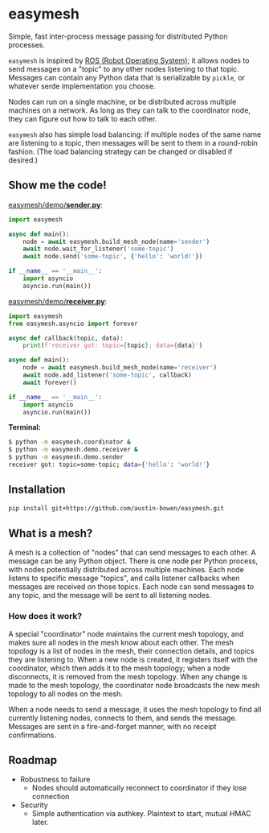 # easymesh

Simple, fast inter-process message passing for distributed Python processes.

`easymesh` is inspired by [ROS (Robot Operating System)](https://www.ros.org/); it allows nodes to send messages on a "topic" to any other nodes listening to that topic. Messages can contain any Python data that is serializable by `pickle`, or whatever serde implementation you choose.

Nodes can run on a single machine, or be distributed across multiple machines on a network. As long as they can talk to the coordinator node, they can figure out how to talk to each other.

`easymesh` also has simple load balancing: if multiple nodes of the same name are listening to a topic, then messages will be sent to them in a round-robin fashion. (The load balancing strategy can be changed or disabled if desired.)

## Show me the code!

[easymesh/demo/**sender.py**](src/easymesh/demo/sender.py):
```python
import easymesh

async def main():
    node = await easymesh.build_mesh_node(name='sender')
    await node.wait_for_listener('some-topic')
    await node.send('some-topic', {'hello': 'world!'})

if __name__ == '__main__':
    import asyncio
    asyncio.run(main())
```

[easymesh/demo/**receiver.py**](src/easymesh/demo/receiver.py):
```python
import easymesh
from easymesh.asyncio import forever

async def callback(topic, data):
    print(f'receiver got: topic={topic}; data={data}')

async def main():
    node = await easymesh.build_mesh_node(name='receiver')
    await node.add_listener('some-topic', callback)
    await forever()

if __name__ == '__main__':
    import asyncio
    asyncio.run(main())
```

**Terminal:**

```bash
$ python -m easymesh.coordinator &
$ python -m easymesh.demo.receiver &
$ python -m easymesh.demo.sender
receiver got: topic=some-topic; data={'hello': 'world!'}
```

## Installation

```bash
pip install git+https://github.com/austin-bowen/easymesh.git
```

## What is a mesh?

A mesh is a collection of "nodes" that can send messages to each other. A message can be any Python object. There is one node per Python process, with nodes potentially distributed across multiple machines. Each node listens to specific message "topics", and calls listener callbacks when messages are received on those topics. Each node can send messages to any topic, and the message will be sent to all listening nodes.

### How does it work?

A special "coordinator" node maintains the current mesh topology, and makes sure all nodes in the mesh know about each other. The mesh topology is a list of nodes in the mesh, their connection details, and topics they are listening to. When a new node is created, it registers itself with the coordinator, which then adds it to the mesh topology; when a node disconnects, it is removed from the mesh topology. When any change is made to the mesh topology, the coordinator node broadcasts the new mesh topology to all nodes on the mesh.

When a node needs to send a message, it uses the mesh topology to find all currently listening nodes, connects to them, and sends the message. Messages are sent in a fire-and-forget manner, with no receipt confirmations.

## Roadmap

- Robustness to failure
  - Nodes should automatically reconnect to coordinator if they lose connection
- Security
  - Simple authentication via authkey. Plaintext to start, mutual HMAC later.
